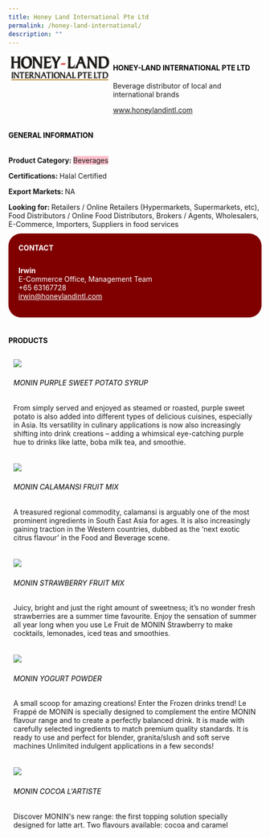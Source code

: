 ```yaml
--- 
title: Honey Land International Pte Ltd 
permalink: /honey-land-international/ 
description: ""
--- 
```

<div class="flex-paragraph"> 
<p style="text-transform: uppercase">
</p>
</div> 
<div class="flex-container" style="display: flex; flex-wrap: wrap;"> 
<div class="card sgds" style="flex: 1 1 40%; display: block;">
<img src="/images/honeyland.png">
</div> 
<div class="card-sgds" style="flex: 1 1 58%; display: block; margin-left: 3px"> 
<h4 style="text-transform: uppercase; color: black;">
<b>Honey-Land International Pte Ltd
</b>
</h4> 
<p>Beverage distributor of local and international brands
</p> 
<p>
<a href="https://shopee.sg/honeylandintl" target="_blank">www.honeylandintl.com
</a>
</p> 
</div> 
</div> 
<h4 style="text-transform: uppercase; color: black;">
<b>General Information
</b>
</h4> 
<div class="flex-container" style="display: flex; flex-wrap: wrap;"> 
<div class="card sgds" style="flex: 1 1 65%; display: block; align-self: stretch"> 
<div class="flex-paragraph"> 
<p>
<b>Product Category: 
</b>
<span style="background-color: pink; border-radius: 10 px;">Beverages
</span>
</p> 
<p>
<b>Certifications: 
</b>Halal Certified
</p> 
<p>
<b>Export Markets: 
</b>NA
</p> 
<p style="margin-bottom: 10px;">
<b>Looking for: 
</b>Retailers / Online Retailers (Hypermarkets, Supermarkets, etc), Food Distributors / Online Food Distributors, Brokers / Agents, Wholesalers, E-Commerce, Importers, Suppliers in food services
</p> 
</div> 
</div> 
<div class="card sgds" style="flex: 1 1 35%; padding: 10px; display: block; background-color: maroon; border-radius: 25px; align-self: center;"> 
<h4 style="color: white; margin-top: 10px; margin-left: 10px;">CONTACT
</h4> 
<div class="flex-paragraph"> 
<p style="padding: 10px; color: white;">
<b>Irwin
</b>
<br>E-Commerce Office, Management Team
<br>+65 63167728
<br>
<a href="mailto:irwin@honeylandintl.com" style="color: white;">irwin@honeylandintl.com
</a>
</p> 
</div> 
</div> 
</div> 
<br> 
<h4 style="text-transform: uppercase; color: black;">
<b>products
</b>
</h4> 
<div style="display: flex; flex-wrap: wrap;"> 
<div class="card sgds" style="flex: 1 1 47%; margin: 10px; display: block;"> 
<div class="flex-image" style="display: block;">
<img src="https://drive.google.com/uc?id=1_ooJcUbWlYtGt1LQ_0oc4KbAPxkPO0xH&export=download">
</div> 
<div class="flex-paragraph"> 
<h6 style="text-transform: uppercase; color: black;">MONIN Purple Sweet Potato Syrup
</h6> 
<p>From simply served and enjoyed as steamed or roasted, purple sweet potato is also added into different types of delicious cuisines, especially in Asia. Its versatility in culinary applications is now also increasingly shifting into drink creations – adding a whimsical eye-catching purple hue to drinks like latte, boba milk tea, and smoothie.
</p>
</div> 
</div> 
<div class="card sgds" style="flex: 1 1 47%; margin: 10px; display: block;"> 
<div class="flex-image" style="display: block;">
<img src="https://drive.google.com/uc?id=1oVk3ile17SYWRn3R3KS5XXFlwd_3WKYX&export=download">
</div> 
<div class="flex-paragraph"> 
<h6 style="text-transform: uppercase; color: black;">MONIN Calamansi Fruit Mix 
</h6> 
<p>A treasured regional commodity, calamansi is arguably one of the most prominent ingredients in South East Asia for ages. It is also increasingly gaining traction in the Western countries, dubbed as the ‘next exotic citrus flavour’ in the Food and Beverage scene.
</p>
</div> 
</div> 
<div class="card sgds" style="flex: 1 1 47%; margin: 10px; display: block;"> 
<div class="flex-image" style="display: block;">
<img src="https://drive.google.com/uc?id=1UlayQ4kgJAuZAUQgaBK0IDBPDbSgId7w&export=download">
</div> 
<div class="flex-paragraph"> 
<h6 style="text-transform: uppercase; color: black;">MONIN Strawberry Fruit Mix
</h6> 
<p>Juicy, bright and just the right amount of sweetness; it’s no wonder fresh strawberries are a summer time favourite. Enjoy the sensation of summer all year long when you use Le Fruit de MONIN Strawberry to make cocktails, lemonades, iced teas and smoothies.
</p>
</div> 
</div> 
<div class="card sgds" style="flex: 1 1 47%; margin: 10px; display: block;"> 
<div class="flex-image" style="display: block;">
<img src="https://drive.google.com/uc?id=1VMOMQpL-l0HRs063zRWMFQ8qm9WTgap0&export=download">
</div> 
<div class="flex-paragraph"> 
<h6 style="text-transform: uppercase; color: black;">MONIN Yogurt Powder
</h6> 
<p>A small scoop for amazing creations! Enter the Frozen drinks trend! Le Frappé de MONIN is specially designed to complement the entire MONIN flavour range and to create a perfectly balanced drink. It is made with carefully selected ingredients to match premium quality standards. It is ready to use and perfect for blender, granita/slush and soft serve machines Unlimited indulgent applications in a few seconds! 
</p>
</div> 
</div> 
<div class="card sgds" style="flex: 1 1 47%; margin: 10px; display: block;"> 
<div class="flex-image" style="display: block;">
<img src="https://drive.google.com/uc?id=1xlphhffMDfKcC2lUAc6SvToTGu10g-oe&export=download">
</div> 
<div class="flex-paragraph"> 
<h6 style="text-transform: uppercase; color: black;">MONIN Cocoa L'Artiste
</h6> 
<p>Discover MONIN's new range: the first topping solution specially designed for latte art. Two flavours available: cocoa and caramel
</p>
</div> 
</div> 
</div>